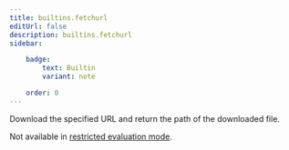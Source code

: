 ```yaml
---
title: builtins.fetchurl
editUrl: false
description: builtins.fetchurl
sidebar:

    badge:
        text: Builtin
        variant: note

    order: 0
---
```


Download the specified URL and return the path of the downloaded file.

Not available in [restricted evaluation mode](@docroot@/command-ref/conf-file.md#conf-restrict-eval).




